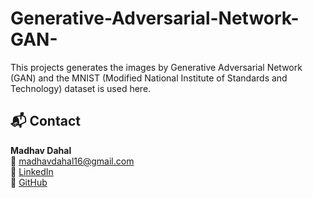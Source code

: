 # Generative-Adversarial-Network-GAN-
This projects generates the images by Generative Adversarial Network (GAN) and the MNIST (Modified National Institute of Standards and Technology) dataset is used here.
## 📬 Contact

**Madhav Dahal**  
📧 madhavdahal16@gmail.com  
🔗 [LinkedIn](https://www.linkedin.com/in/madhav-dahal-ms-9a1147b0)  
🔗 [GitHub](https://github.com/Madhav4487)
